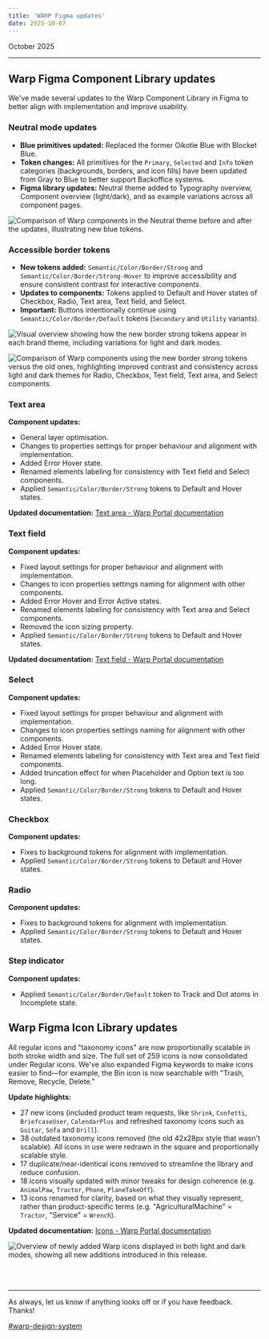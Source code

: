 ```yaml
---
title: 'WARP Figma updates'
date: 2025-10-07
---
```

October 2025

---

## Warp Figma Component Library updates

We've made several updates to the Warp Component Library in Figma to better align with implementation and improve usability.

### Neutral mode updates
- **Blue primitives updated:** Replaced the former Oikotie Blue with Blocket Blue.
- **Token changes:** All primitives for the `Primary`, `Selected` and `Info` token categories (backgrounds, borders, and icon fills) have been updated from Gray to Blue to better support Backoffice systems.
- **Figma library updates:** Neutral theme added to Typography overview, Component overview (light/dark), and as example variations across all component pages.

![Comparison of Warp components in the Neutral theme before and after the updates, illustrating new blue tokens.](/whats-new/2025/design-10-07-1.svg)


### Accessible border tokens
- **New tokens added:** `Semantic/Color/Border/Strong` and `Semantic/Color/Border/Strong-Hover` to improve accessibility and ensure consistent contrast for interactive components.
- **Updates to components:** Tokens applied to Default and Hover states of Checkbox, Radio, Text area, Text field, and Select.
- **Important:** Buttons intentionally continue using `Semantic/Color/Border/Default` tokens (`Secondary` and `Utility` variants).

![Visual overview showing how the new border strong tokens appear in each brand theme, including variations for light and dark modes.](/whats-new/2025/design-10-07-2.svg)

![Comparison of Warp components using the new border strong tokens versus the old ones, highlighting improved contrast and consistency across light and dark themes for Radio, Checkbox, Text field, Text area, and Select components.](/whats-new/2025/design-10-07-3.svg)


### Text area

**Component updates:**
- General layer optimisation.
- Changes to properties settings for proper behaviour and alignment with implementation.
- Added Error Hover state.
- Renamed elements labeling for consistency with Text field and Select components. 
- Applied `Semantic/Color/Border/Strong` tokens to Default and Hover states.

**Updated documentation:** [Text area - Warp Portal documentation](https://warp-ds.github.io/docs/components/textarea/)


### Text field

**Component updates:**
- Fixed layout settings for proper behaviour and alignment with implementation.
- Changes to icon properties settings naming for alignment with other components.
- Added Error Hover and Error Active states.
- Renamed elements labeling for consistency with Text area and Select components.
- Removed the icon sizing property.
- Applied `Semantic/Color/Border/Strong` tokens to Default and Hover states.

**Updated documentation:** [Text field - Warp Portal documentation](https://warp-ds.github.io/docs/components/textfield/)


### Select

**Component updates:**
- Fixed layout settings for proper behaviour and alignment with implementation.
- Changes to icon properties settings naming for alignment with other components.
- Added Error Hover state.
- Renamed elements labeling for consistency with Text area and Text field components.
- Added truncation effect for when Placeholder and Option text is too long.
- Applied `Semantic/Color/Border/Strong` tokens to Default and Hover states.


### Checkbox

**Component updates:**
- Fixes to background tokens for alignment with implementation.
- Applied `Semantic/Color/Border/Strong` tokens to Default and Hover states.


### Radio

**Component updates:**
- Fixes to background tokens for alignment with implementation.
- Applied `Semantic/Color/Border/Strong` tokens to Default and Hover states.


### Step indicator

**Component updates:**
- Applied `Semantic/Color/Border/Default` token to Track and Dot atoms in Incomplete state.


## Warp Figma Icon Library updates

All regular icons and "taxonomy icons" are now proportionally scalable in both stroke width and size. The full set of 259 icons is now consolidated under Regular icons. We've also expanded Figma keywords to make icons easier to find—for example, the Bin icon is now searchable with "Trash, Remove, Recycle, Delete."

**Update highlights:**
- 27 new icons (included product team requests, like `Shrink`, `Confetti`, `BriefcaseUser`, `CalendarPlus` and refreshed taxonomy icons such as `Guitar`, `Sofa` and `Drill`).
- 38 outdated taxonomy icons removed (the old 42x28px style that wasn't scalable). All icons in use were redrawn in the square and proportionally scalable style.
- 17 duplicate/near-identical icons removed to streamline the library and reduce confusion.
- 18 icons visually updated with minor tweaks for design coherence (e.g. `AnimalPaw`, `Tractor`, `Phone`, `PlaneTakeOff`).
- 13 icons renamed for clarity, based on what they visually represent, rather than product-specific terms (e.g. "AgriculturalMachine" = `Tractor`, "Service" = `Wrench`).

**Updated documentation:** [Icons - Warp Portal documentation](https://warp-ds.github.io/docs/components/icons/)

![Overview of newly added Warp icons displayed in both light and dark modes, showing all new additions introduced in this release.](/whats-new/2025/design-10-07-4.svg)

<br><br>

---

As always, let us know if anything looks off or if you have feedback. Thanks!

[#warp-design-system](https://sch-chat.slack.com/archives/C04P0GYTHPV)
